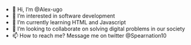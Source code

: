 - 👋 Hi, I’m @Alex-ugo
- 👀 I’m interested in software development
- 🌱 I’m currently learning HTML and Javascript
- 💞️ I’m looking to collaborate on solving digital problems in our society 
- 📫 How to reach me? Message me on twitter @Spearnation10

<!---
Alex-ugo/Alex-ugo is a ✨ special ✨ repository because its `README.md` (this file) appears on your GitHub profile.
You can click the Preview link to take a look at your changes.
--->
